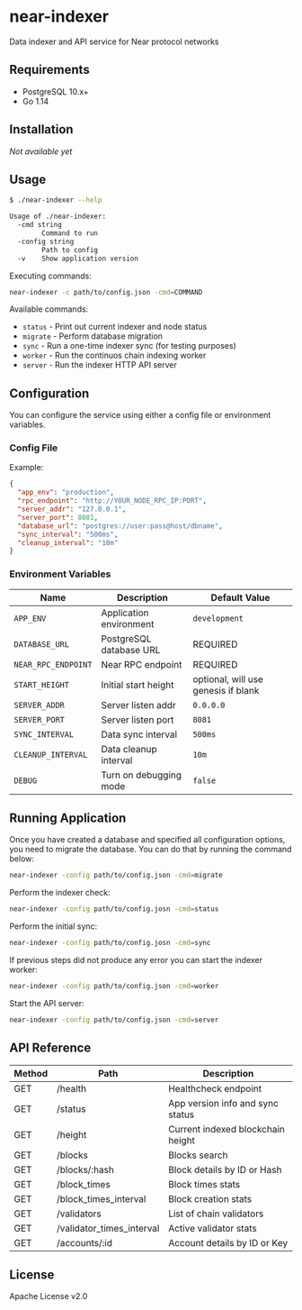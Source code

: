 # near-indexer

Data indexer and API service for Near protocol networks

## Requirements

- PostgreSQL 10.x+
- Go 1.14

## Installation

*Not available yet*

## Usage

```bash
$ ./near-indexer --help

Usage of ./near-indexer:
  -cmd string
    	Command to run
  -config string
    	Path to config
  -v	Show application version
```

Executing commands:

```bash
near-indexer -c path/to/config.json -cmd=COMMAND
```

Available commands:

- `status`  - Print out current indexer and node status
- `migrate` - Perform database migration
- `sync`    - Run a one-time indexer sync (for testing purposes)
- `worker`  - Run the continuos chain indexing worker
- `server`  - Run the indexer HTTP API server

## Configuration

You can configure the service using either a config file or environment variables.

### Config File

Example:

```json
{
  "app_env": "production",
  "rpc_endpoint": "http://YOUR_NODE_RPC_IP:PORT",
  "server_addr": "127.0.0.1",
  "server_port": 8081,
  "database_url": "postgres://user:pass@host/dbname",
  "sync_interval": "500ms",
  "cleanup_interval": "10m"
}
```

### Environment Variables

| Name                | Description             | Default Value
|---------------------|-------------------------|-----------------
| `APP_ENV`           | Application environment | `development`
| `DATABASE_URL`      | PostgreSQL database URL | REQUIRED
| `NEAR_RPC_ENDPOINT` | Near RPC endpoint       | REQUIRED
| `START_HEIGHT`      | Initial start height    | optional, will use genesis if blank
| `SERVER_ADDR`       | Server listen addr      | `0.0.0.0`
| `SERVER_PORT`       | Server listen port      | `8081`
| `SYNC_INTERVAL`     | Data sync interval      | `500ms`
| `CLEANUP_INTERVAL`  | Data cleanup interval   | `10m`
| `DEBUG`             | Turn on debugging mode  | `false`

## Running Application

Once you have created a database and specified all configuration options, you
need to migrate the database. You can do that by running the command below:

```bash
near-indexer -config path/to/config.json -cmd=migrate
```

Perform the indexer check:

```bash
near-indexer -config path/to/config.josn -cmd=status
```

Perform the initial sync:

```bash
near-indexer -config path/to/config.josn -cmd=sync
```

If previous steps did not produce any error you can start the indexer worker:

```bash
near-indexer -config path/to/config.json -cmd=worker
```

Start the API server:

```bash
near-indexer -config path/to/config.json -cmd=server
```

## API Reference

| Method | Path                            | Description
|--------|---------------------------------|------------------------------------
| GET    | /health                         | Healthcheck endpoint
| GET    | /status                         | App version info and sync status
| GET    | /height                         | Current indexed blockchain height
| GET    | /blocks                         | Blocks search
| GET    | /blocks/:hash                   | Block details by ID or Hash
| GET    | /block_times                    | Block times stats
| GET    | /block_times_interval           | Block creation stats
| GET    | /validators                     | List of chain validators
| GET    | /validator_times_interval       | Active validator stats
| GET    | /accounts/:id                   | Account details by ID or Key

## License

Apache License v2.0
